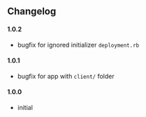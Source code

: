 ## Changelog

#### 1.0.2
- bugfix for ignored initializer `deployment.rb`

#### 1.0.1
- bugfix for app with `client/` folder

#### 1.0.0
- initial
